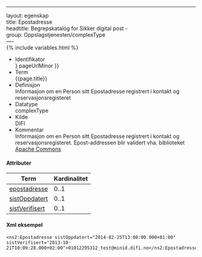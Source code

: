 -----

layout: egenskap  
title: Epostadresse  
headtitle: Begrepskatalog for Sikker digital post -  
group: Oppslagstjenesten/complexType  
—-  
{% include variables.html %}

  - Identifikator  
    <span style="{ pageUrlMinor ;">[}]({{)</span> pageUrlMinor }}
  - Term  
    {{page.title}}
  - Definisjon  
    Informasjon om en Person sitt Epostadresse registrert i kontakt og
    reservasjonsregisteret
  - Datatype  
    complexType
  - Kilde  
    DIFI
  - Kommentar  
    Informasjon om en Person sitt Epostadresse registrert i kontakt og
    reservasjonsregisteret. Epost-addressen blir validert vha.
    biblioteket [Apache
    Commons](http://commons.apache.org/proper/commons-validator/)

#### Attributer

| Term                                     | Kardinalitet |
| ---------------------------------------- | ------------ |
| [epostadresse](/Felles/epostadresse)     | 0..1         |
| [sistOppdatert](/Felles/sistOppdatert)   | 0..1         |
| [sistVerifisert](/Felles/sistVerifisert) | 0..1         |

#### Xml eksempel

``` brush: xml; toolbar: false
<ns2:Epostadresse sistOppdatert="2014-02-25T13:08:00.000+01:00" sistVerifisert="2013-10-21T10:09:28.000+02:00">01012295312_test@minid.difi.no</ns2:Epostadresse>
```
